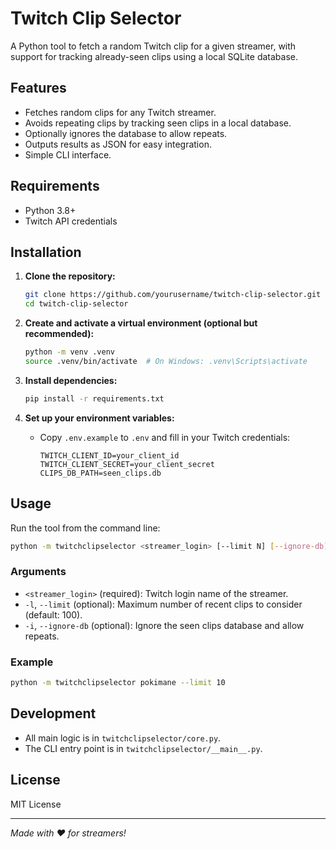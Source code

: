 # Twitch Clip Selector

A Python tool to fetch a random Twitch clip for a given streamer, with support for tracking already-seen clips using a local SQLite database.

## Features

- Fetches random clips for any Twitch streamer.
- Avoids repeating clips by tracking seen clips in a local database.
- Optionally ignores the database to allow repeats.
- Outputs results as JSON for easy integration.
- Simple CLI interface.

## Requirements

- Python 3.8+
- Twitch API credentials

## Installation

1. **Clone the repository:**
   ```sh
   git clone https://github.com/yourusername/twitch-clip-selector.git
   cd twitch-clip-selector
   ```

2. **Create and activate a virtual environment (optional but recommended):**
   ```sh
   python -m venv .venv
   source .venv/bin/activate  # On Windows: .venv\Scripts\activate
   ```

3. **Install dependencies:**
   ```sh
   pip install -r requirements.txt
   ```

4. **Set up your environment variables:**
   - Copy `.env.example` to `.env` and fill in your Twitch credentials:
     ```
     TWITCH_CLIENT_ID=your_client_id
     TWITCH_CLIENT_SECRET=your_client_secret
     CLIPS_DB_PATH=seen_clips.db
     ```

## Usage

Run the tool from the command line:

```sh
python -m twitchclipselector <streamer_login> [--limit N] [--ignore-db]
```

### Arguments

- `<streamer_login>` (required): Twitch login name of the streamer.
- `-l`, `--limit` (optional): Maximum number of recent clips to consider (default: 100).
- `-i`, `--ignore-db` (optional): Ignore the seen clips database and allow repeats.

### Example

```sh
python -m twitchclipselector pokimane --limit 10
```

## Development

- All main logic is in `twitchclipselector/core.py`.
- The CLI entry point is in `twitchclipselector/__main__.py`.

## License

MIT License

---

*Made with ❤️ for streamers!*